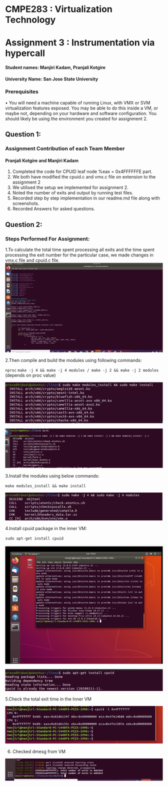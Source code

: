 # CMPE283 : Virtualization Technology
# Assignment 3 : Instrumentation via hypercall

 


#### Student names: Manjiri Kadam, Pranjali Kotgire
#### University Name: San Jose State University

### Prerequisites
• You will need a machine capable of running Linux, with VMX or SVM virtualization features exposed.
You may be able to do this inside a VM, or maybe not, depending on your hardware and software
configuration. You should likely be using the environment you created for assignment 2.

## Question 1:
### Assignment Contribution of each Team Member
#### Pranjali Kotgire and Manjiri Kadam

1. Completed the code for CPUID leaf node %eax = 0x4FFFFFFE part.
2. We both have modified the cpuid.c and vmx.c file on extension to the assignment 2
3. We utilised the setup we implemented for assignment 2.
4. Noted the number of exits and output by running test files.
5. Recorded step by step implementation in our readme.md file along with screenshots.
6. Recorded Answers for asked questions.



## Question 2:
### Steps Performed For Assignment:
1.To calculate the total time spent processing all exits and the time spent processing the exit number for the particular case, we made changes in vmx.c file and cpuid.c file.
<img src="cpuid.c.png"/>

2.Then compile and build the modules using following commands:

`nproc`
`make -j 4 && make -j 4 modules / make -j 2 && make -j 2 modules` (depends on proc value)

![](https://github.com/Manjiri1101/283_VirtualizationTechnologies/blob/master/Assignment%203/makemodule.png)

<img src="make.png"/>


3.Install the modules using below commands:

`make modules_install && make install `

![](https://github.com/Manjiri1101/283_VirtualizationTechnologies/blob/master/Assignment%203/buildmodu.png)

4.Install cpuid package in the inner VM:

`sudo apt-get install cpuid`

<img src="cpuidpkg.png" />

![](https://github.com/Manjiri1101/283_VirtualizationTechnologies/blob/master/Assignment%203/cpuid.png)

5.Check the total exit time in the Inner VM

<img src="opinnerv.png" />

6. Checked dmesg from VM
<img src="dmesg.png" />






